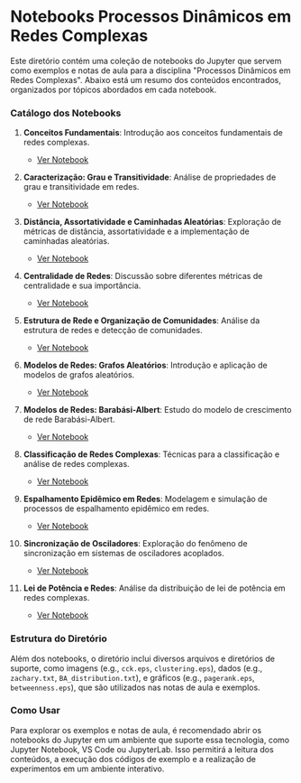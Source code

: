 # Notebooks Processos Dinâmicos em Redes Complexas

Este diretório contém uma coleção de notebooks do Jupyter que servem como exemplos e notas de aula para a disciplina "Processos Dinâmicos em Redes Complexas". Abaixo está um resumo dos conteúdos encontrados, organizados por tópicos abordados em cada notebook.

### Catálogo dos Notebooks

1. **Conceitos Fundamentais**: Introdução aos conceitos fundamentais de redes complexas.
   - [Ver Notebook](./Notebooks/nb1-fundamental-concepts-.ipynb)

2. **Caracterização: Grau e Transitividade**: Análise de propriedades de grau e transitividade em redes.
   - [Ver Notebook](./Notebooks/nb2-characterization-degre-and-transitivity.ipynb)

3. **Distância, Assortatividade e Caminhadas Aleatórias**: Exploração de métricas de distância, assortatividade e a implementação de caminhadas aleatórias.
   - [Ver Notebook](./Notebooks/nb3-distance-assortativity-and-random-walks.ipynb)

4. **Centralidade de Redes**: Discussão sobre diferentes métricas de centralidade e sua importância.
   - [Ver Notebook](./Notebooks/nb4-network-centrality.ipynb)

5. **Estrutura de Rede e Organização de Comunidades**: Análise da estrutura de redes e detecção de comunidades.
   - [Ver Notebook](./Notebooks/nb5-network-structure-community-organization.ipynb)

6. **Modelos de Redes: Grafos Aleatórios**: Introdução e aplicação de modelos de grafos aleatórios.
   - [Ver Notebook](./Notebooks/nb6-network-models-random-graphs.ipynb)

7. **Modelos de Redes: Barabási-Albert**: Estudo do modelo de crescimento de rede Barabási-Albert.
   - [Ver Notebook](./Notebooks/nb7-network-models-barabasi-albert.ipynb)

8. **Classificação de Redes Complexas**: Técnicas para a classificação e análise de redes complexas.
   - [Ver Notebook](./Notebooks/nb8-complex-network-classification.ipynb)

9. **Espalhamento Epidêmico em Redes**: Modelagem e simulação de processos de espalhamento epidêmico em redes.
   - [Ver Notebook](./Notebooks/nb9-epidemic-spreading-on-networks.ipynb)

10. **Sincronização de Osciladores**: Exploração do fenômeno de sincronização em sistemas de osciladores acoplados.
    - [Ver Notebook](./Notebooks/nb10-oscillator-synchronization.ipynb)

11. **Lei de Potência e Redes**: Análise da distribuição de lei de potência em redes complexas.
    - [Ver Notebook](./Notebooks/nb-power-law.ipynb)

### Estrutura do Diretório
Além dos notebooks, o diretório inclui diversos arquivos e diretórios de suporte, como imagens (e.g., `cck.eps`, `clustering.eps`), dados (e.g., `zachary.txt`, `BA_distribution.txt`), e gráficos (e.g., `pagerank.eps`, `betweenness.eps`), que são utilizados nas notas de aula e exemplos.

### Como Usar
Para explorar os exemplos e notas de aula, é recomendado abrir os notebooks do Jupyter em um ambiente que suporte essa tecnologia, como Jupyter Notebook, VS Code ou JupyterLab. Isso permitirá a leitura dos conteúdos, a execução dos códigos de exemplo e a realização de experimentos em um ambiente interativo.
